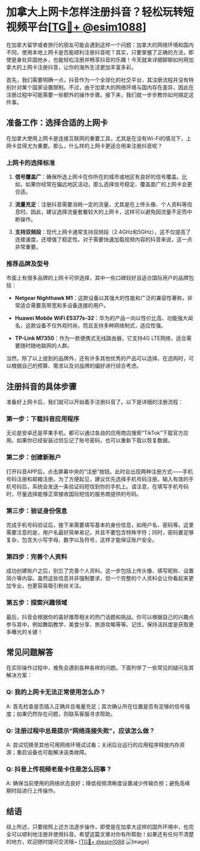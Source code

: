 # 加拿大上网卡怎样注册抖音？轻松玩转短视频平台[[TG💪+ @esim1088](https://t.me/s/esim1088)]

在加拿大留学或者旅行的朋友可能会遇到这样一个问题：加拿大的网络环境和国内不同，使用本地上网卡是否能顺利注册抖音呢？其实，只要掌握了正确的方法，即使是身处异国他乡，也能轻松注册并畅享抖音的乐趣！今天就来详细聊聊如何用加拿大的上网卡注册抖音，让你的海外生活更加丰富多彩。

首先，我们需要明确一点，抖音作为一个全球化的社交平台，其注册流程并没有特别针对某个国家设置限制。不过，由于加拿大的网络环境与国内存在差异，因此在注册过程中可能需要一些额外的操作步骤。接下来，我们就一步步教你如何搞定这件事。

## 准备工作：选择合适的上网卡

在加拿大使用上网卡是连接互联网的重要工具，尤其是在没有Wi-Fi的情况下，上网卡显得尤为重要。那么，什么样的上网卡更适合用来注册抖音呢？

### 上网卡的选择标准

1. **信号覆盖广**：确保所选上网卡在你所在的城市或地区有良好的信号覆盖。比如，如果你经常在偏远地区活动，那么选择信号稳定、覆盖面广的上网卡会更合适。
   
2. **流量充足**：注册抖音需要消耗一定的流量，尤其是在上传头像、个人资料等信息时。因此，建议选择流量套餐较大的上网卡，这样可以避免因流量不足而中断操作。

3. **支持双频段**：现代上网卡通常支持双频段（2.4GHz和5GHz），这不仅提高了连接速度，还增强了稳定性。对于需要快速加载视频内容的抖音来说，这一点非常重要。

### 推荐品牌及型号

市面上有很多品牌的上网卡可供选择，其中一些口碑较好且适合国际用户的品牌包括：

- **Netgear Nighthawk M1**：这款设备以其强大的性能和广泛的兼容性著称，非常适合需要高带宽和多设备连接的用户。
  
- **Huawei Mobile WiFi E5377s-32**：华为的产品一向以性价比高、功能强大闻名，这款设备不仅外观时尚，而且支持多种网络制式，适应性强。

- **TP-Link M7350**：作为一款便携式无线路由器，它支持4G LTE网络，适合需要随时随地联网的人群。

当然，除了以上提到的品牌外，还有许多其他优秀的产品可以选择。在选购时，可以根据自己的预算、需求以及对品牌的偏好进行综合考虑。

## 注册抖音的具体步骤

准备好上网卡后，我们就可以开始着手注册抖音了。以下是详细的注册流程：

### 第一步：下载抖音应用程序

无论是安卓还是苹果手机，都可以通过各自的应用商店搜索“TikTok”下载官方应用。如果你已经安装过但忘记了账号密码，也可以重新下载以恢复数据。

### 第二步：创建新账户

打开抖音APP后，点击屏幕中央的“注册”按钮。此时会出现两种注册方式——手机号码注册和邮箱注册。为了方便起见，建议优先选择手机号码注册。输入有效的手机号码后，系统会发送一条验证码短信到你的手机上。请注意，在填写手机号码时，尽量选择能够正常接收国际短信的服务商提供的号码。

### 第三步：验证身份信息

完成手机号码验证后，接下来需要填写基本的身份信息，如用户名、密码等。这里需要注意的是，用户名最好简单易记，并且不要包含特殊字符；同时，密码要足够复杂，包含大小写字母、数字以及符号，这样才能保证账户安全。

### 第四步：完善个人资料

成功创建账户之后，别忘了完善个人资料。这一步包括上传头像、填写昵称、设置简介等内容。虽然这些信息并非强制要求，但一个完整的个人资料会让你看起来更加专业，也更容易吸引粉丝关注。

### 第五步：探索兴趣领域

最后，抖音会根据你的喜好推荐相关的热门话题和挑战。你可以根据自己的兴趣点参与其中，例如舞蹈教学、美食分享、旅游攻略等等。记住，保持活跃度是获取更多曝光的关键！

## 常见问题解答

在实际操作过程中，难免会遇到各种各样的问题。下面列举了一些常见的疑问及其解决方案：

### Q: 我的上网卡无法正常使用怎么办？
A: 首先检查是否插入正确并且电量充足；其次确认所在位置是否有足够的信号强度；如果仍然存在问题，则联系客服寻求帮助。

### Q: 注册过程中总是提示“网络连接失败”，应该怎么做？
A: 尝试切换至其他可用网络环境试试看；关闭后台运行的应用程序释放内存资源；重启设备也可能解决该类故障。

### Q: 抖音上传视频老是卡住是怎么回事？
A: 确保当前使用的网络状态良好；降低视频清晰度设置减少传输负担；避免高峰期时段进行上传操作。

## 结语

综上所述，只要按照上述方法逐步操作，即使是在加拿大这样的国外环境中，也完全可以顺利地注册并使用抖音。希望这篇文章对你有所帮助！如果还有任何不清楚的地方，欢迎随时提问交流哦~ [[TG💪+ @esim1088](https://t.me/s/esim1088) ![Image](https://i.postimg.cc/4NQfJmqS/Snipaste-2025-05-13-00-14-12.png)]